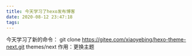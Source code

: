 ```yaml
---
title: 今天学习了hexo发布博客
date: 2020-08-12 23:47:18
tags:
---
```

今天学习了新的命令：
git clone https://gitee.com/xiaoyebing/hexo-theme-next.git themes/next
作用：更换主题